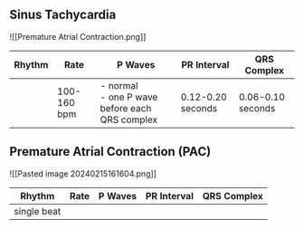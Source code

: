 ## Sinus Tachycardia
![[Premature Atrial Contraction.png]]

| Rhythm | Rate | P Waves | PR Interval | QRS Complex |
| ------ | ---- | ------- | ----------- | ----------- |
|        | 100-160 bpm     | - normal <br>- one P wave before each QRS complex        | 0.12-0.20 seconds            | 0.06-0.10 seconds            |
## Premature Atrial Contraction (PAC)
![[Pasted image 20240215161604.png]]

| Rhythm | Rate | P Waves | PR Interval | QRS Complex |
| ---- | ---- | ---- | ---- | ---- |
| single beat |  |  |  |  |
